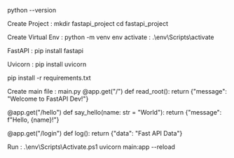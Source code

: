 python --version

Create Project : 
mkdir fastapi_project
cd fastapi_project

Create Virtual Env : 
python -m venv env
 activate : .\env\Scripts\activate

FastAPI : 
pip install fastapi

Uvicorn : 
pip install uvicorn 

pip install -r requirements.txt

Create main file : 
main.py
@app.get("/")
def read_root():
    return {"message": "Welcome to FastAPI Dev!"}

@app.get("/hello")
def say_hello(name: str = "World"):
    return {"message": f"Hello, {name}!"}

@app.get("/login")
def log():
    return {"data": "Fast API Data"}

Run : 
.\env\Scripts\Activate.ps1
uvicorn main:app --reload

